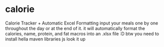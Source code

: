 # calorie
Calorie Tracker + Automatic Excel Formatting input your meals one by one throughout the day or at the end of it.
it will automatically format the calories, name, protein, and fat macros into an .xlsx file
:D btw you need to install hella maven libraries js look it up
